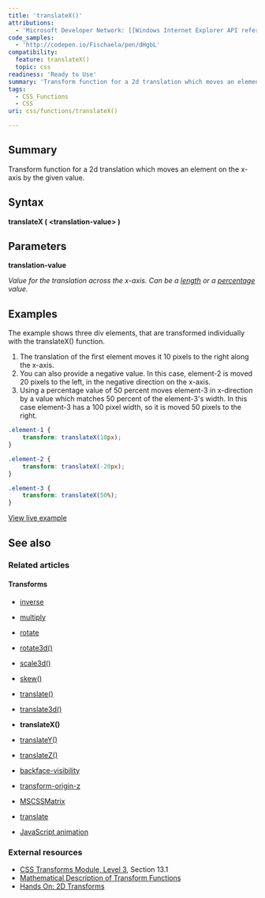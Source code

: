 ```yaml
---
title: 'translateX()'
attributions:
  - 'Microsoft Developer Network: [[Windows Internet Explorer API reference](http://msdn.microsoft.com/en-us/library/ie/hh828809%28v=vs.85%29.aspx) Article]'
code_samples:
  - 'http://codepen.io/Fischaela/pen/dHgbL'
compatibility:
  feature: translateX()
  topic: css
readiness: 'Ready to Use'
summary: 'Transform function for a 2d translation which moves an element on the x-axis by the given value.'
tags:
  - CSS_Functions
  - CSS
uri: css/functions/translateX()

---
```

## Summary

Transform function for a 2d translation which moves an element on the x-axis by the given value.

## Syntax

**translateX ( \<translation-value\> )**

## Parameters

**translation-value**

*Value for the translation across the x-axis. Can be a [length](/css/data_types/length) or a [percentage](/css/data_types/percentage) value.*

## Examples

The example shows three div elements, that are transformed individually with the translateX() function.

1.  The translation of the first element moves it 10 pixels to the right along the x-axis.
2.  You can also provide a negative value. In this case, element-2 is moved 20 pixels to the left, in the negative direction on the x-axis.
3.  Using a percentage value of 50 percent moves element-3 in x-direction by a value which matches 50 percent of the element-3's width. In this case element-3 has a 100 pixel width, so it is moved 50 pixels to the right.

``` css
.element-1 {
    transform: translateX(10px);
}

.element-2 {
    transform: translateX(-20px);
}

.element-3 {
    transform: translateX(50%);
}
```

[View live example](http://codepen.io/Fischaela/pen/dHgbL)

## See also

### Related articles

#### Transforms

-   [inverse](/css/cssom/MSCSSMatrix/methods/inverse)

-   [multiply](/css/cssom/MSCSSMatrix/methods/multiply)

-   [rotate](/css/cssom/MSCSSMatrix/methods/rotate)

-   [rotate3d()](/css/functions/rotate3d())

-   [scale3d()](/css/functions/scale3d())

-   [skew()](/css/functions/skew())

-   [translate()](/css/functions/translate())

-   [translate3d()](/css/functions/translate3d())

-   **translateX()**

-   [translateY()](/css/functions/translateY())

-   [translateZ()](/css/functions/translateZ())

-   [backface-visibility](/css/properties/backface-visibility)

-   [transform-origin-z](/css/properties/transform-origin-z)

-   [MSCSSMatrix](/css/transforms/MSCSSMatrix)

-   [translate](/css/transforms/MSCSSMatrix/translate)

-   [JavaScript animation](/tutorials/animation_in_javascript_2)

### External resources

-   [CSS Transforms Module, Level 3](http://go.microsoft.com/fwlink/p/?LinkID=223145), Section 13.1
-   [Mathematical Description of Transform Functions](http://go.microsoft.com/fwlink/p/?LinkId=256246)
-   [Hands On: 2D Transforms](http://go.microsoft.com/fwlink/?LinkID=240163)
